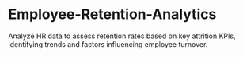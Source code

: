 # Employee-Retention-Analytics
Analyze HR data to assess retention rates based on key attrition KPIs, identifying trends and factors influencing employee turnover.
